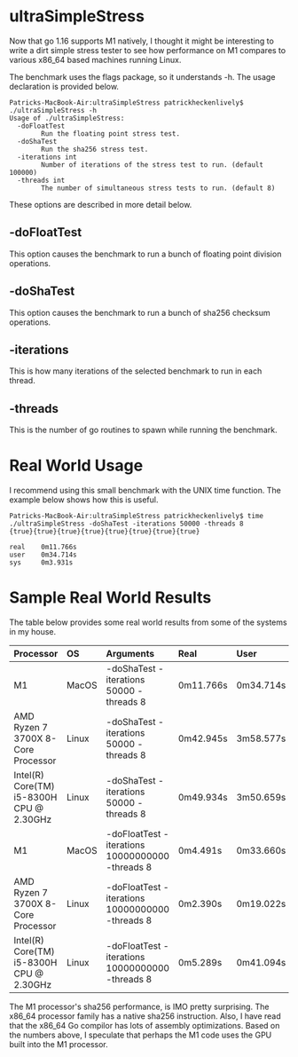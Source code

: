 # ultraSimpleStress

Now that go 1.16 supports M1 natively, I thought it might be interesting to write a dirt simple stress tester to see how performance on M1 compares to various x86_64 based machines running Linux.

The benchmark uses the flags package, so it understands -h.  The usage declaration is provided below.

```
Patricks-MacBook-Air:ultraSimpleStress patrickheckenlively$ ./ultraSimpleStress -h
Usage of ./ultraSimpleStress:
  -doFloatTest
        Run the floating point stress test.
  -doShaTest
        Run the sha256 stress test.
  -iterations int
        Number of iterations of the stress test to run. (default 100000)
  -threads int
        The number of simultaneous stress tests to run. (default 8)
```

These options are described in more detail below.

## -doFloatTest

This option causes the benchmark to run a bunch of floating point division operations.

## -doShaTest

This option causes the benchmark to run a bunch of sha256 checksum operations.

## -iterations

This is how many iterations of the selected benchmark to run in each thread.

## -threads

This is the number of go routines to spawn while running the benchmark.

# Real World Usage

I recommend using this small benchmark with the UNIX time function.  The example below shows how this is useful.

```
Patricks-MacBook-Air:ultraSimpleStress patrickheckenlively$ time ./ultraSimpleStress -doShaTest -iterations 50000 -threads 8
{true}{true}{true}{true}{true}{true}{true}{true}

real    0m11.766s
user    0m34.714s
sys     0m3.931s
```

# Sample Real World Results

The table below provides some real world results from some of the systems in my house.

| Processor | OS | Arguments | Real | User | Sys |
|:----------|:---|:----------|:-----|:-----|:----|
| M1 | MacOS | -doShaTest -iterations 50000 -threads 8 | 0m11.766s | 0m34.714s | 0m3.931s |
| AMD Ryzen 7 3700X 8-Core Processor | Linux | -doShaTest -iterations 50000 -threads 8 | 0m42.945s | 3m58.577s | 0m11.129s |
| Intel(R) Core(TM) i5-8300H CPU @ 2.30GHz | Linux | -doShaTest -iterations 50000 -threads 8 | 0m49.934s | 3m50.659s | 0m6.199s |
| M1 | MacOS | -doFloatTest -iterations 10000000000 -threads 8 | 0m4.491s | 0m33.660s | 0m0.093s |
| AMD Ryzen 7 3700X 8-Core Processor | Linux | -doFloatTest -iterations 10000000000 -threads 8 | 0m2.390s | 0m19.022s | 0m0.000s |
| Intel(R) Core(TM) i5-8300H CPU @ 2.30GHz | Linux | -doFloatTest -iterations 10000000000 -threads 8 | 0m5.289s | 0m41.094s | 0m0.048s |

The M1 processor's sha256 performance, is IMO pretty surprising.  The x86_64 processor family has a native sha256 instruction.  Also, I have read that the x86_64 Go compilor has lots of assembly optimizations.  Based on the numbers above, I speculate that perhaps the M1 code uses the GPU built into the M1 processor.